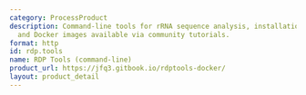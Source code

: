 ```yaml
---
category: ProcessProduct
description: Command-line tools for rRNA sequence analysis, installation instructions
  and Docker images available via community tutorials.
format: http
id: rdp.tools
name: RDP Tools (command-line)
product_url: https://jfq3.gitbook.io/rdptools-docker/
layout: product_detail
---
```

